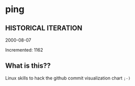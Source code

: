 # ping

## HISTORICAL ITERATION
2000-08-07

Incremented: 1162

## What is this?? 
Linux skills to hack the github commit visualization chart `;-)`
